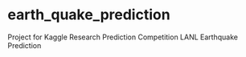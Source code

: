 # earth_quake_prediction
Project for Kaggle Research Prediction Competition LANL Earthquake Prediction
